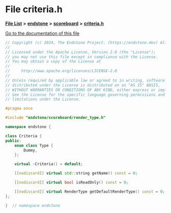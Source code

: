 

# File criteria.h

[**File List**](files.md) **>** [**endstone**](dir_6cf277b678674f97c7a2b6b3b2447b33.md) **>** [**scoreboard**](dir_19c52f9ea81a2cf7449c80dcee80d6f0.md) **>** [**criteria.h**](criteria_8h.md)

[Go to the documentation of this file](criteria_8h.md)


```C++
// Copyright (c) 2024, The Endstone Project. (https://endstone.dev) All Rights Reserved.
//
// Licensed under the Apache License, Version 2.0 (the "License");
// you may not use this file except in compliance with the License.
// You may obtain a copy of the License at
//
//     http://www.apache.org/licenses/LICENSE-2.0
//
// Unless required by applicable law or agreed to in writing, software
// distributed under the License is distributed on an "AS IS" BASIS,
// WITHOUT WARRANTIES OR CONDITIONS OF ANY KIND, either express or implied.
// See the License for the specific language governing permissions and
// limitations under the License.

#pragma once

#include "endstone/scoreboard/render_type.h"

namespace endstone {

class Criteria {
public:
    enum class Type {
        Dummy,
    };

    virtual ~Criteria() = default;

    [[nodiscard]] virtual std::string getName() const = 0;

    [[nodiscard]] virtual bool isReadOnly() const = 0;

    [[nodiscard]] virtual RenderType getDefaultRenderType() const = 0;
};

}  // namespace endstone
```


